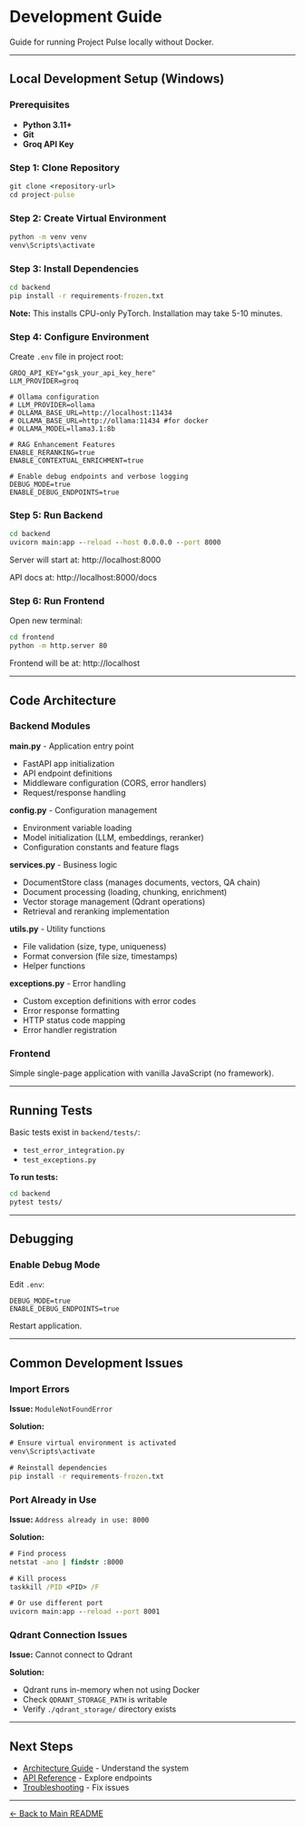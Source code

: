 # Development Guide

Guide for running Project Pulse locally without Docker.

---

## Local Development Setup (Windows)

### Prerequisites

- **Python 3.11+**
- **Git**
- **Groq API Key**

### Step 1: Clone Repository

```cmd
git clone <repository-url>
cd project-pulse
```

### Step 2: Create Virtual Environment

```cmd
python -m venv venv
venv\Scripts\activate
```

### Step 3: Install Dependencies

```cmd
cd backend
pip install -r requirements-frozen.txt
```

**Note:** This installs CPU-only PyTorch. Installation may take 5-10 minutes.

### Step 4: Configure Environment

Create `.env` file in project root:

```env
GROQ_API_KEY="gsk_your_api_key_here"
LLM_PROVIDER=groq

# Ollama configuration
# LLM_PROVIDER=ollama
# OLLAMA_BASE_URL=http://localhost:11434
# OLLAMA_BASE_URL=http://ollama:11434 #for docker
# OLLAMA_MODEL=llama3.1:8b

# RAG Enhancement Features
ENABLE_RERANKING=true
ENABLE_CONTEXTUAL_ENRICHMENT=true

# Enable debug endpoints and verbose logging
DEBUG_MODE=true
ENABLE_DEBUG_ENDPOINTS=true
```

### Step 5: Run Backend

```cmd
cd backend
uvicorn main:app --reload --host 0.0.0.0 --port 8000
```

Server will start at: http://localhost:8000

API docs at: http://localhost:8000/docs

### Step 6: Run Frontend

Open new terminal:

```cmd
cd frontend
python -m http.server 80
```

Frontend will be at: http://localhost

---

## Code Architecture

### Backend Modules

**main.py** - Application entry point
- FastAPI app initialization
- API endpoint definitions
- Middleware configuration (CORS, error handlers)
- Request/response handling

**config.py** - Configuration management
- Environment variable loading
- Model initialization (LLM, embeddings, reranker)
- Configuration constants and feature flags

**services.py** - Business logic
- DocumentStore class (manages documents, vectors, QA chain)
- Document processing (loading, chunking, enrichment)
- Vector storage management (Qdrant operations)
- Retrieval and reranking implementation

**utils.py** - Utility functions
- File validation (size, type, uniqueness)
- Format conversion (file size, timestamps)
- Helper functions

**exceptions.py** - Error handling
- Custom exception definitions with error codes
- Error response formatting
- HTTP status code mapping
- Error handler registration

### Frontend

Simple single-page application with vanilla JavaScript (no framework).

---

## Running Tests

Basic tests exist in `backend/tests/`:
- `test_error_integration.py`
- `test_exceptions.py`

**To run tests:**
```cmd
cd backend
pytest tests/
```

---

## Debugging

### Enable Debug Mode

Edit `.env`:
```env
DEBUG_MODE=true
ENABLE_DEBUG_ENDPOINTS=true
```

Restart application.

---

## Common Development Issues

### Import Errors

**Issue:** `ModuleNotFoundError`

**Solution:**
```cmd
# Ensure virtual environment is activated
venv\Scripts\activate

# Reinstall dependencies
pip install -r requirements-frozen.txt
```

### Port Already in Use

**Issue:** `Address already in use: 8000`

**Solution:**
```cmd
# Find process
netstat -ano | findstr :8000

# Kill process
taskkill /PID <PID> /F

# Or use different port
uvicorn main:app --reload --port 8001
```

### Qdrant Connection Issues

**Issue:** Cannot connect to Qdrant

**Solution:**
- Qdrant runs in-memory when not using Docker
- Check `QDRANT_STORAGE_PATH` is writable
- Verify `./qdrant_storage/` directory exists

---

## Next Steps

- [Architecture Guide](ARCHITECTURE.md) - Understand the system
- [API Reference](API.md) - Explore endpoints
- [Troubleshooting](TROUBLESHOOTING.md) - Fix issues

---

[← Back to Main README](../README.md)